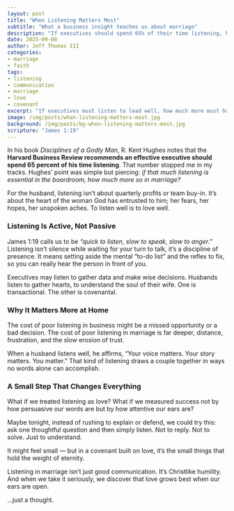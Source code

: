 ```yaml
---
layout: post
title: "When Listening Matters Most"
subtitle: "What a business insight teaches us about marriage"
description: "If executives should spend 65% of their time listening, how much more should husbands? A reflection on listening as love."
date: 2025-09-08
author: Jeff Thomas III
categories:  
- marriage  
- faith
tags:  
- listening  
- communication  
- marriage  
- love  
- covenant
excerpt: "If executives must listen to lead well, how much more must husbands listen to love well?"
image: /img/posts/when-listening-matters-most.jpg
background: /img/posts/bg-when-listening-matters-most.jpg
scripture: "James 1:19"
---
```


In his book *Disciplines of a Godly Man*, R. Kent Hughes notes that the **Harvard Business Review recommends an effective executive should spend 65 percent of his time listening**. That number stopped me in my tracks. Hughes’ point was simple but piercing: *if that much listening is essential in the boardroom, how much more so in marriage?*  

For the husband, listening isn’t about quarterly profits or team buy-in. It’s about the heart of the woman God has entrusted to him; her fears, her hopes, her unspoken aches. To listen well is to love well.  

### Listening Is Active, Not Passive  
James 1:19 calls us to be *“quick to listen, slow to speak, slow to anger.”* Listening isn’t silence while waiting for your turn to talk, it’s a discipline of presence. It means setting aside the mental “to-do list” and the reflex to fix, so you can really hear the person in front of you.  

Executives may listen to gather data and make wise decisions. Husbands listen to gather hearts, to understand the soul of their wife. One is transactional. The other is covenantal.  

### Why It Matters More at Home  
The cost of poor listening in business might be a missed opportunity or a bad decision. The cost of poor listening in marriage is far deeper, distance, frustration, and the slow erosion of trust.  

When a husband listens well, he affirms, “Your voice matters. Your story matters. You matter.” That kind of listening draws a couple together in ways no words alone can accomplish.  

### A Small Step That Changes Everything  
What if we treated listening as love? What if we measured success not by how persuasive our words are but by how attentive our ears are?  

Maybe tonight, instead of rushing to explain or defend, we could try this: ask one thoughtful question and then simply listen. Not to reply. Not to solve. Just to understand.  

It might feel small — but in a covenant built on love, it’s the small things that hold the weight of eternity.  

Listening in marriage isn’t just good communication. It’s Christlike humility. And when we take it seriously, we discover that love grows best when our ears are open.  

…just a thought.  

<!--stackedit_data:
eyJoaXN0b3J5IjpbMTE0ODY3MTgxXX0=
-->